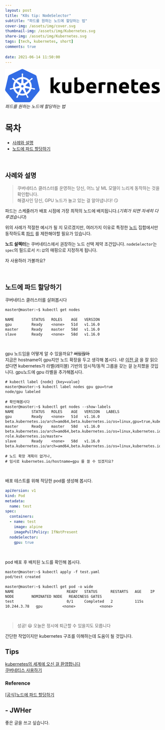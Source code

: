 ```yaml
---
layout: post
title: "K8s tip: NodeSelector"
subtitle: "파드를 원하는 노드에 할당하는 법"
cover-img: /assets/img/cover.svg
thumbnail-img: /assets/img/Kubernetes.svg
share-img: /assets/img/Kubernetes.svg
tags: [tech, kubernetes, short]
comments: true

date: 2021-06-14 11:50:00 
---
```


<!-- image repository: https://raw.githubusercontent.com/JWHer/jwher.github.io/master/_posts/images/ -->
![Alt](https://raw.githubusercontent.com/JWHer/jwher.github.io/master/_posts/images/kubernetes.png "kubernetes")  
*파드를 원하는 노드에 할당하는 법*  

# 목차
* [사례와 설명](#사례와-설명)
* [노드에 파드 할당하기](#노드에-파드-할당하기)  

<br/>

## 사례와 설명

> 쿠버네티스 클러스터를 운영하는 당신, 어느 날 ML 모델이 느리게 동작하는 것을 확인합니다.  
> 해결사인 당신, GPU 노드가 놀고 있는 걸 알아냅니다! 😏
   
파드는 스케줄러가 배포 시점에 가장 최적의 노드에 배치됩니다.(*기회가 되면 자세히 다루겠습니다*)

위의 사례가 적절한 예시가 될 지 모르겠지만, 여러가지 이유로 특정한 [노드](https://kubernetes.io/ko/docs/concepts/architecture/nodes/)
집합에서만 동작하도록 [파드](https://kubernetes.io/ko/docs/concepts/workloads/pods/) 를
제한해야할 필요가 있습니다.

**노드 설렉터**는 쿠버네티스에서 권장하는 노드 선택 제약 조건입니다.
```nodeSelector```는 ```spec```의 필드로서 ```키:값```의 매핑으로 지정하게 됩니다.  

자 사용하러 가볼까요?  

<br/>

## 노드에 파드 할당하기

쿠버네티스 클러스터를 살펴봅시다
```shell
master@master:~$ kubectl get nodes

NAME        STATUS   ROLES    AGE   VERSION
gpu         Ready    <none>   51d   v1.16.0
master      Ready    master   58d   v1.16.0
slave       Ready    <none>   58d   v1.16.0
```
<br/>

gpu 노드임을 어떻게 알 수 있을까요? ~~써있잖아~~  
지금은 hostname이 gpu지만 노드 확장을 두고 생각해 봅시다.
네! [이전 글](https://jwher.github.io/2021-04-12-welcome-to-kubernetes/) 을 잘 읽으셨다면
kubernetes가 라벨(레이블) 기반의 암시적/동적 그룹을 갖는 걸 눈치챘을 것입니다.
gpu노드에 gpu 라벨을 추가해봅시다.  
```shell
# kubectl label {node} {key=value}
master@master:~$ kubectl label nodes gpu gpu=true
node/gpu labeled

# 확인해봅시다
master@master:~$ kubectl get nodes --show-labels
NAME        STATUS   ROLES    AGE   VERSION   LABELS
gpu         Ready    <none>   51d   v1.16.0   beta.kubernetes.io/arch=amd64,beta.kubernetes.io/os=linux,gpu=true,kubernetes.io/arch=amd64,kubernetes.io/hostname=gpu,kubernetes.io/os=linux
master      Ready    master   58d   v1.16.0   beta.kubernetes.io/arch=amd64,beta.kubernetes.io/os=linux,kubernetes.io/arch=amd64,kubernetes.io/hostname=master,kubernetes.io/os=linux,node-role.kubernetes.io/master=
slave       Ready    <none>   58d   v1.16.0   beta.kubernetes.io/arch=amd64,beta.kubernetes.io/os=linux,kubernetes.io/arch=amd64,kubernetes.io/hostname=slave,kubernetes.io/os=linux

# 노드 확장 계획이 없거나,
# 임시로 kubernetes.io/hostname=gpu 를 쓸 수 있겠지요?
```
<br/>

배포 테스트를 위해 적당한 pod를 생성해 봅시다.
```yaml
apiVersion: v1
kind: Pod
metadata:
  name: test
spec:
  containers:
  - name: test
    image: alpine
    imagePullPolicy: IfNotPresent
  nodeSelector:
    gpu: true
```
<br/>

pod 배포 후 배치된 노드를 확인해 봅시다.
```shell
master@master:~$ kubectl apply -f test.yaml
pod/test created

master@master:~$ kubectl get pod -o wide
NAME                        READY   STATUS      RESTARTS   AGE    IP            NODE        NOMINATED NODE   READINESS GATES
test                        0/1     Completed   2          115s   10.244.3.78   gpu         <none>           <none>
```
<br/>

> 성공! :smiley:
> 오늘은 정시에 퇴근할 수 있을지도 모릅니다

간단한 작업이지만 kubernetes 구조를 이해하는데 도움이 될 것입니다.
<br/>

## Tips
[kubernetes의 세계에 오신 걸 환영합니다](https://jwher.github.io/2021-04-12-welcome-to-kubernetes/)  
[쿠버네티스 사용하기](https://jwher.github.io/2021-05-28-kubernetes-usage/)

### Reference  
[[공식]노드에 파드 할당하기](https://kubernetes.io/ko/docs/concepts/scheduling-eviction/assign-pod-node/)


## - JWHer  
좋은 글을 쓰고 싶습니다.

<!-- update log -->
<!--
본문에 추가할 내용을 적는다.
-->
